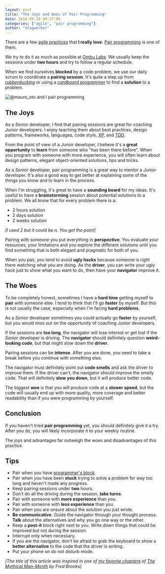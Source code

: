 ```yaml
---
layout: post
title: "The Joys and Woes of Pair Programming"
date: 2016-05-10 09:37:00
categories: ["agile", "pair programming"]
author: "etagwerker"
---
```


There are a few [agile practices](https://en.wikipedia.org/wiki/Agile_software_development#Agile_practices) that **I really love**. [Pair programming](http://c2.com/cgi/wiki?PairProgramming)
is one of them.

We try to do it as much as possible at [Ombu Labs](http://www.ombulabs.com). We
usually keep the sessions under **two hours** and try to follow a regular
schedule.

When we find ourselves **blocked** by a code problem, we use our daily scrum to
coordinate a **pairing session**. It's quite a step up from _[rubberducking](http://c2.com/cgi/wiki?RubberDucking)_ or using a _[cardboard programmer](http://c2.com/cgi/wiki?CardboardProgrammer)_ to find a **solution**
to a problem.

<img src="/blog/assets/images/pair-programming.jpg" alt="@mauro_oto and I pair programming" class="full-img">

## The Joys

As a _Senior_ developer, I find that pairing sessions are great for coaching
_Junior_ developers. I enjoy teaching them about best practices, design
patterns, frameworks, languages, code style,
[XP](http://c2.com/cgi/wiki?ExtremeProgramming), and
[TDD](http://c2.com/cgi/wiki?TestDrivenDevelopment).

From the point of view of a _Junior_ developer, I believe it's a
**great opportunity** to **learn** from someone who "has been there before".
When you program with someone with more experience, you will often learn about
design patterns, elegant object-oriented solutions, tips and tricks.

<!--more-->

As a _Senior_ developer, pair programming is a great way to mentor a _Junior_
developer. It's also a good way to get better at explaining some of the things
you know and to learn in the process.

When I'm struggling, it's great to have a **sounding board** for my ideas. It's
useful to have a **brainstorming** session about potential solutions to a
problem. We all know that for every problem there is a:

* 2 hours solution
* 2 days solution
* 2 weeks solution

_[I used *2* but it could be *n*. You get the point]_

Pairing with someone you put everything in **perspective**. You evaluate your
resources, your limitations and you explore the different solutions until you
find something that is both elegant and pragmatic for both of you.

When you pair, you tend to avoid **ugly hacks** because someone is right there
watching what you are doing. As the **driver**, you can write your ugly hack
just to show what you want to do, then have your **navigator** improve it.

## The Woes

To be completely honest, sometimes I have a **hard time** getting myself to
**pair** with someone else. I tend to think that I'll go **faster** by myself.
But this is not usually the case, especially when I'm facing **hard problems**.

As a _Senior_ developer sometimes you could actually go **faster** by yourself,
but you would miss out on the opportunity of coaching _Junior_ developers.

If the sessions are **too long**, the navigator will lose interest or get lost
if the _Senior_ developer is driving. The **navigator** should definitely
question **weird-looking code**, but that might slow down the **driver**.

Pairing sessions can be **intense**. After you are done, you need to take a
break before you continue with something else.

The navigator must definitely point out **code smells** and ask the driver to
improve them. If the driver can't, the navigator should improve the smelly code.
That will definitely **slow you down**, but it will produce better code.

The biggest **woe** is that you will produce code at a **slower speed**, but the
code will usually end up with more quality, more coverage and better readability
than if you were programming by yourself.

## Conclusion

If you haven't tried **pair programming** yet, you should definitely give it a
try. After you do, you will likely incorporate it to your weekly routine.

The joys and advantages far outweigh the woes and disadvantages of this
practice.

## Tips

* Pair when you have
[programmer's block](http://c2.com/cgi/wiki?ProgrammersBlock).
* Pair when you have been **stuck** trying to solve a problem for way too long
and haven't made any progress.
* Keep pairing sessions under **two** hours.
* Don't do all the driving during the session, **take turns**.
* Pair with someone with **more experience** than you.
* Pair with someone with **less experience** than you.
* Pair when you are unsure about the solution you just wrote.
* **Be communicative**. Guide the navigator through your thought process.
**Talk** about the alternatives and why you go one way or the other.
* Keep a **post-it** block right next to you. Write down things that could be
improved but not during the session.
* Interrupt only when necessary.
* If you are the navigator, don't be afraid to grab the keyboard to show a
**better alternative** to the code that the driver is writing.
* Put your phone on do not disturb mode.

_[The title of this article was inspired in one of [my favorite chapters](http://home.adelphi.edu/sbloch/class/adages/joy.html) of [The Mythical Man-Month](https://en.wikipedia.org/wiki/The_Mythical_Man-Month) by Fred Brooks]_
